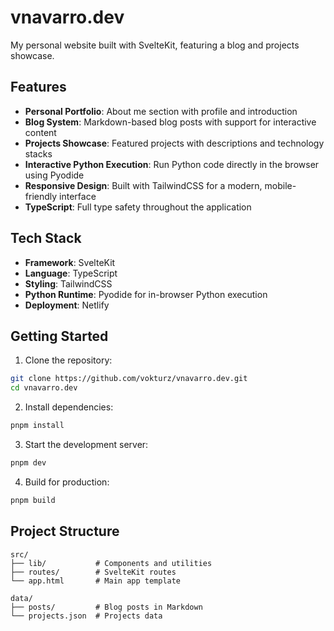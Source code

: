 # vnavarro.dev

My personal website built with SvelteKit, featuring a blog and projects showcase.

## Features

- **Personal Portfolio**: About me section with profile and introduction
- **Blog System**: Markdown-based blog posts with support for interactive content
- **Projects Showcase**: Featured projects with descriptions and technology stacks
- **Interactive Python Execution**: Run Python code directly in the browser using Pyodide
- **Responsive Design**: Built with TailwindCSS for a modern, mobile-friendly interface
- **TypeScript**: Full type safety throughout the application

## Tech Stack

- **Framework**: SvelteKit
- **Language**: TypeScript
- **Styling**: TailwindCSS
- **Python Runtime**: Pyodide for in-browser Python execution
- **Deployment**: Netlify

## Getting Started

1. Clone the repository:
```bash
git clone https://github.com/vokturz/vnavarro.dev.git
cd vnavarro.dev
```

2. Install dependencies:
```bash
pnpm install
```

3. Start the development server:
```bash
pnpm dev
```

4. Build for production:
```bash
pnpm build
```

## Project Structure

```
src/
├── lib/           # Components and utilities
├── routes/        # SvelteKit routes
└── app.html       # Main app template

data/
├── posts/         # Blog posts in Markdown
└── projects.json  # Projects data
```

